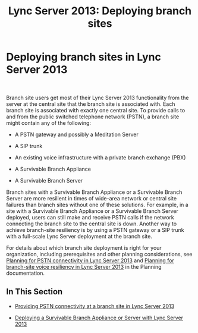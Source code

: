 ﻿---
title: 'Lync Server 2013: Deploying branch sites'
TOCTitle: Deploying branch sites
ms:assetid: 1475dee0-66ae-4ee5-b6f1-7409b4bbff45
ms:mtpsurl: https://technet.microsoft.com/en-us/library/Gg398217(v=OCS.15)
ms:contentKeyID: 48183483
ms.date: 07/23/2014
mtps_version: v=OCS.15
---

# Deploying branch sites in Lync Server 2013

 


Branch site users get most of their Lync Server 2013 functionality from the server at the central site that the branch site is associated with. Each branch site is associated with exactly one central site. To provide calls to and from the public switched telephone network (PSTN), a branch site might contain any of the following:

  - A PSTN gateway and possibly a Meditation Server

  - A SIP trunk

  - An existing voice infrastructure with a private branch exchange (PBX)

  - A Survivable Branch Appliance

  - A Survivable Branch Server

Branch sites with a Survivable Branch Appliance or a Survivable Branch Server are more resilient in times of wide-area network or central site failures than branch sites without one of these solutions. For example, in a site with a Survivable Branch Appliance or a Survivable Branch Server deployed, users can still make and receive PSTN calls if the network connecting the branch site to the central site is down. Another way to achieve branch-site resiliency is by using a PSTN gateway or a SIP trunk with a full-scale Lync Server deployment at the branch site.

For details about which branch site deployment is right for your organization, including prerequisites and other planning considerations, see [Planning for PSTN connectivity in Lync Server 2013](lync-server-2013-planning-for-pstn-connectivity.md) and [Planning for branch-site voice resiliency in Lync Server 2013](lync-server-2013-planning-for-branch-site-voice-resiliency.md) in the Planning documentation.

## In This Section

  - [Providing PSTN connectivity at a branch site in Lync Server 2013](lync-server-2013-providing-pstn-connectivity-at-a-branch-site.md)

  - [Deploying a Survivable Branch Appliance or Server with Lync Server 2013](lync-server-2013-deploying-a-survivable-branch-appliance-or-server.md)

